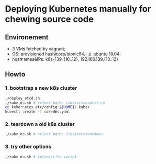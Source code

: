 # Deploying Kubernetes manually for chewing source code


## Environement

- 3 VMs fetched by vagrant; 
- OS: provisioned hashicorp/bionic64, i.e. ubuntu 18.04;
- hostnames&IPs: k8s-139-{10..12}, 192.168.139.{10..12}

## Howto

### 1. bootstrap a new k8s cluster 

```bash
./deploy_etcd.sh
./kube_do.sh # select path: cluster=>bootstrap
cp kubernetes_etc/config ${HOME}/.kube/
kubectl create -f coredns.yaml
```

### 2. teardown a old k8s cluster

```bash
./kube_do.sh # select path: cluster=>teardown
```

### 3. try other options

```bash
./kube_do.sh # interactive script
```
